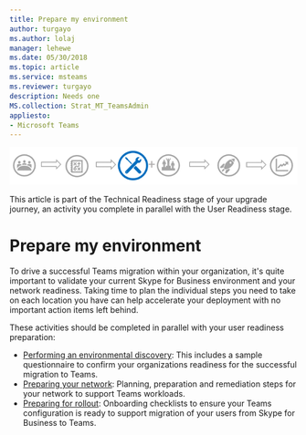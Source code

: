 ```yaml
---
title: Prepare my environment
author: turgayo
ms.author: lolaj
manager: lehewe
ms.date: 05/30/2018
ms.topic: article
ms.service: msteams
ms.reviewer: turgayo
description: Needs one 
MS.collection: Strat_MT_TeamsAdmin
appliesto:
- Microsoft Teams
---
```


![Stages of the upgrade journey, with emphasis on Technical Readiness](media/upgrade-banner-tech-readiness.png "Stages of the upgrade journey, with emphasis on Technical Readiness")

This article is part of the Technical Readiness stage of your upgrade journey, an activity you complete in parallel with the User Readiness stage. 

# Prepare my environment

To drive a successful Teams migration within your organization, it's quite important to validate your current Skype for Business environment and your network readiness. Taking time to plan the individual steps you need to take on each location you have can help accelerate your deployment with no important action items left behind.

These activities should be completed in parallel with your user readiness preparation:

- [Performing an environmental discovery](upgrade-prepare-environment-discover-environment): This includes a sample questionnaire to confirm your organizations readiness for the successful migration to Teams.
- [Preparing your network](upgrade-prepare-environment-prepare-network.md): Planning, preparation and remediation steps for your network to support Teams workloads.
- [Preparing for rollout](upgrade-prepare-environment-prepare-service.md): Onboarding checklists to ensure your Teams configuration is ready to support migration of your users from Skype for Business to Teams.